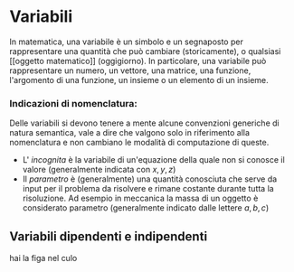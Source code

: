# Variabili
In matematica, una variabile è un simbolo e un segnaposto per rappresentare una quantità che può cambiare (storicamente), o qualsiasi [[oggetto matematico]] (oggigiorno). In particolare, una variabile può rappresentare un numero, un vettore, una matrice, una funzione, l'argomento di una funzione, un insieme o un elemento di un insieme.

### Indicazioni di nomenclatura:
Delle variabili si devono tenere a mente alcune convenzioni generiche di natura semantica, vale a dire che valgono solo in riferimento alla nomenclatura e non cambiano le modalità di computazione di queste.
- L' *incognita* è la variabile di un'equazione della quale non si conosce il valore (generalmente indicata con $x, y, z$)
- Il *parametro* è (generalmente) una quantità conosciuta che serve da input per il problema da risolvere e rimane costante durante tutta la risoluzione. Ad esempio in meccanica la massa di un oggetto è considerato parametro (generalmente indicato dalle lettere $a, b, c$)

## Variabili dipendenti e indipendenti

hai la figa nel culo





